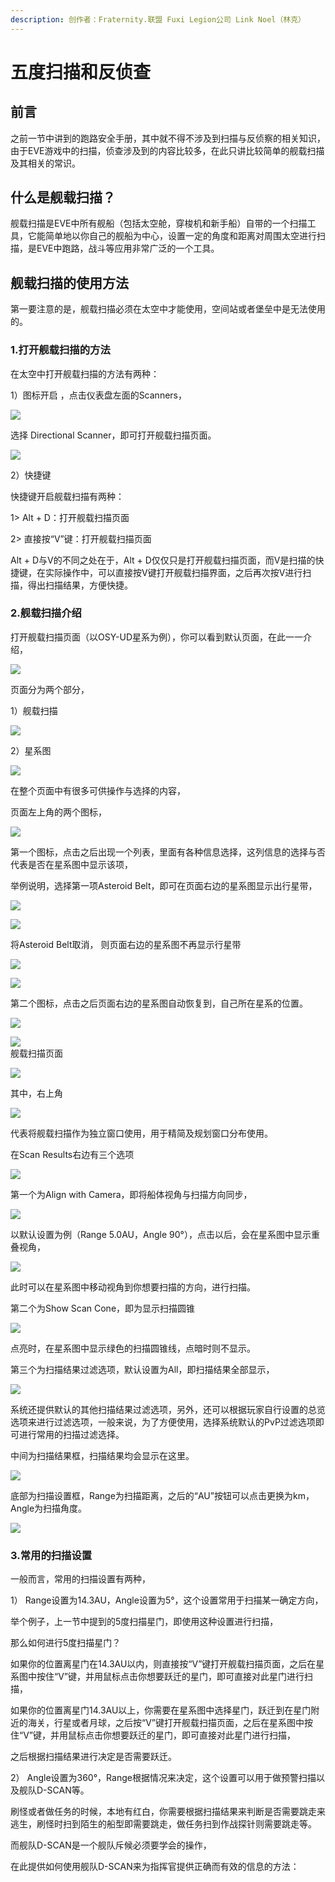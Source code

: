```yaml
---
description: 创作者：Fraternity.联盟 Fuxi Legion公司 Link Noel（林克）
---
```


# 五度扫描和反侦查

## 前言

之前一节中讲到的跑路安全手册，其中就不得不涉及到扫描与反侦察的相关知识，由于EVE游戏中的扫描，侦查涉及到的内容比较多，在此只讲比较简单的舰载扫描及其相关的常识。

## 什么是舰载扫描？

舰载扫描是EVE中所有舰船（包括太空舱，穿梭机和新手船）自带的一个扫描工具，它能简单地以你自己的舰船为中心，设置一定的角度和距离对周围太空进行扫描，是EVE中跑路，战斗等应用非常广泛的一个工具。

## 舰载扫描的使用方法

第一要注意的是，舰载扫描必须在太空中才能使用，空间站或者堡垒中是无法使用的。

### 1.打开舰载扫描的方法

在太空中打开舰载扫描的方法有两种：

1）图标开启 ，点击仪表盘左面的Scanners，

![](../.gitbook/assets/1%20%284%29.png)

选择 Directional Scanner，即可打开舰载扫描页面。

![](../.gitbook/assets/2%20%282%29.png)

2）快捷键

快捷键开启舰载扫描有两种：

1&gt; Alt + D：打开舰载扫描页面

2&gt; 直接按“V”键：打开舰载扫描页面

Alt + D与V的不同之处在于，Alt + D仅仅只是打开舰载扫描页面，而V是扫描的快捷键，在实际操作中，可以直接按V键打开舰载扫描界面，之后再次按V进行扫描，得出扫描结果，方便快捷。

### 2.舰载扫描介绍

打开舰载扫描页面（以OSY-UD星系为例），你可以看到默认页面，在此一一介绍，

![](../.gitbook/assets/3%20%282%29.png)

页面分为两个部分，

1）舰载扫描

![](../.gitbook/assets/4%20%282%29.png)

2）星系图

![](../.gitbook/assets/5%20%282%29.png)

在整个页面中有很多可供操作与选择的内容，

页面左上角的两个图标，

![](../.gitbook/assets/11%20%281%29.png)

第一个图标，点击之后出现一个列表，里面有各种信息选择，这列信息的选择与否代表是否在星系图中显示该项，

举例说明，选择第一项Asteroid Belt，即可在页面右边的星系图显示出行星带，

![](../.gitbook/assets/7.png)

![](../.gitbook/assets/8.png)

将Asteroid Belt取消， 则页面右边的星系图不再显示行星带

![](../.gitbook/assets/9.png)

![](../.gitbook/assets/10.png)

第二个图标，点击之后页面右边的星系图自动恢复到，自己所在星系的位置。

![](../.gitbook/assets/11.png)

![](file:///C:/Users/ZY/AppData/Local/Temp/msohtmlclip1/01/clip_image022.jpg)  
舰载扫描页面

![](../.gitbook/assets/12.png)

其中，右上角

![](../.gitbook/assets/13.png)

代表将舰载扫描作为独立窗口使用，用于精简及规划窗口分布使用。

在Scan Results右边有三个选项

![](../.gitbook/assets/14.png)

第一个为Align with Camera，即将船体视角与扫描方向同步，

![](../.gitbook/assets/15.png)

以默认设置为例（Range 5.0AU，Angle 90°），点击以后，会在星系图中显示重叠视角，

![](../.gitbook/assets/16.png)

此时可以在星系图中移动视角到你想要扫描的方向，进行扫描。

第二个为Show Scan Cone，即为显示扫描圆锥

![](../.gitbook/assets/17.png)

点亮时，在星系图中显示绿色的扫描圆锥线，点暗时则不显示。

第三个为扫描结果过滤选项，默认设置为All，即扫描结果全部显示，

![](../.gitbook/assets/18.png)

系统还提供默认的其他扫描结果过滤选项，另外，还可以根据玩家自行设置的总览选项来进行过滤选项，一般来说，为了方便使用，选择系统默认的PvP过滤选项即可进行常用的扫描过滤选择。

中间为扫描结果框，扫描结果均会显示在这里。

![](../.gitbook/assets/19.png)

底部为扫描设置框，Range为扫描距离，之后的“AU”按钮可以点击更换为km，Angle为扫描角度。

![](../.gitbook/assets/20.png)

### 3.常用的扫描设置

一般而言，常用的扫描设置有两种，

1） Range设置为14.3AU，Angle设置为5°，这个设置常用于扫描某一确定方向，

举个例子，上一节中提到的5度扫描星门，即使用这种设置进行扫描，

那么如何进行5度扫描星门？

如果你的位置离星门在14.3AU以内，则直接按“V”键打开舰载扫描页面，之后在星系图中按住“V”键，并用鼠标点击你想要跃迁的星门，即可直接对此星门进行扫描，

如果你的位置离星门14.3AU以上，你需要在星系图中选择星门，跃迁到在星门附近的海关，行星或者月球，之后按“V”键打开舰载扫描页面，之后在星系图中按住“V”键，并用鼠标点击你想要跃迁的星门，即可直接对此星门进行扫描，

之后根据扫描结果进行决定是否需要跃迁。

2） Angle设置为360°，Range根据情况来决定，这个设置可以用于做预警扫描以及舰队D-SCAN等。

刷怪或者做任务的时候，本地有红白，你需要根据扫描结果来判断是否需要跳走来逃生，刷怪时扫到陌生的船型即需要跳走，做任务扫到作战探针则需要跳走等。

而舰队D-SCAN是一个舰队斥候必须要学会的操作，

在此提供如何使用舰队D-SCAN来为指挥官提供正确而有效的信息的方法：


